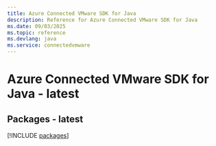 ```yaml
---
title: Azure Connected VMware SDK for Java
description: Reference for Azure Connected VMware SDK for Java
ms.date: 09/03/2025
ms.topic: reference
ms.devlang: java
ms.service: connectedvmware
---
```

# Azure Connected VMware SDK for Java - latest
## Packages - latest
[!INCLUDE [packages](connected-vmware-index.md)]